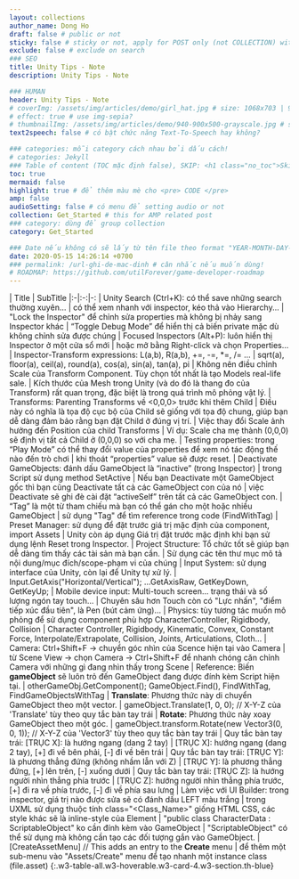 ```yaml
---
layout: collections
author_name: Dong Ho
draft: false # public or not
sticky: false # sticky or not, apply for POST only (not COLLECTION) with including thumbnailImg
exclude: false # exclude on search
### SEO
title: Unity Tips - Note
description: Unity Tips - Note

### HUMAN
header: Unity Tips - Note
# coverImg: /assets/img/articles/demo/girl_hat.jpg # size: 1068x703 | 900x500 | 600x400
# effect: true # use img-sepia?
# thumbnailImg: /assets/img/articles/demo/940-900x500-grayscale.jpg # size: 900x500 | 600x400
text2speech: false # có bật chức năng Text-To-Speech hay không?

### categories: mỗi category cách nhau bởi dấu cách!
# categories: Jekyll
### Table of content (TOC mặc định false), SKIP: <h1 class="no_toc">Skip toc</h1> hoặc <div class="no_toc_section">
toc: true
mermaid: false
highlight: true # để thêm màu mè cho <pre> CODE </pre>
amp: false
audioSetting: false # có menu để setting audio or not
collection: Get_Started # this for AMP related post
### category: dùng để group collection
category: Get_Started

### Date nếu không có sẽ lấy từ tên file theo format "YEAR-MONTH-DAY-title.md"
date: 2020-05-15 14:26:14 +0700
### permalink: /url-ghi-de-mac-dinh # cân nhắc nếu muốn dùng!
# ROADMAP: https://github.com/utilForever/game-developer-roadmap
---
```


| Title | SubTitle
|:-|:-:|-:
| Unity Search (Ctrl+K): có thể save những search thường xuyên... | có thể xem nhanh với inspector, kéo thả vào Hierarchy...
| "Lock the Inspector" để chỉnh sửa properties mà không bị nhảy sang Inspector khác | “Toggle Debug Mode” để hiển thị cả biến private mặc dù không chỉnh sửa được chúng
| Focused Inspectors (Alt+P): luôn hiển thị Inspector ở một cửa sổ mới | hoặc mở bằng Right-click và chọn Properties...
| Inspector-Transform expressions: L(a,b), R(a,b), +=, -=, *=, /= ... | sqrt(a), floor(a), ceil(a), round(a), cos(a), sin(a), tan(a), pi
| Không nên điều chỉnh Scale của Transform Component. Tùy chọn tốt nhất là tạo Models real-life sale. | Kích thước của Mesh trong Unity (và do đó là thang đo của Transform) rất quan trọng, đặc biệt là trong quá trình mô phỏng vật lý.
| Transforms: Parenting Transforms về <0,0,0> trước khi thêm Child | Điều này có nghĩa là tọa độ cục bộ của Child sẽ giống với tọa độ chung, giúp bạn dễ dàng đảm bảo rằng bạn đặt Child ở đúng vị trí.
| Việc thay đổi Scale ảnh hưởng đến Position của child Transforms | Ví dụ: Scale cha mẹ thành (0,0,0) sẽ định vị tất cả Child ở (0,0,0) so với cha mẹ.
| Testing properties: trong “Play Mode” có thể thay đổi value của properties để xem nó tác động thế nào đến trò chơi | khi thoát “properties” value sẽ được reset.
| Deactivate GameObjects: đánh dấu GameObject là “inactive” (trong Inspector) | trong Script sử dụng method SetActive
| Nếu bạn Deactivate một GameObject gốc thì bạn cũng Deactivate tất cả các GameObject con của nó | việc Deactivate sẽ ghi đè cài đặt “activeSelf” trên tất cả các GameObject con.
| “Tag” là một từ tham chiếu mà bạn có thể gán cho một hoặc nhiều GameObject | sử dụng "Tag" để tìm reference trong code (FindWithTag)
| Preset Manager: sử dụng để đặt trước giá trị mặc định của component, import Assets | Unity còn áp dụng Giá trị đặt trước mặc định khi bạn sử dụng lệnh Reset trong Inspector.
| Project Structure: Tổ chức tốt sẽ giúp bạn dễ dàng tìm thấy các tài sản mà bạn cần. | Sử dụng các tên thư mục mô tả nội dung/mục đích/scope-phạm vi của chúng
| Input System: sử dụng interface của Unity, còn lại để Unity tự xử lý. | Input.GetAxis("Horizontal/Vertical"); ...GetAxisRaw, GetKeyDown, GetKeyUp;
| Mobile device input: Multi-touch screen... trạng thái và số lượng ngón tay touch... | Chuyên sâu hơn Touch còn có "Lực nhấn", "điểm tiếp xúc đầu tiên", là Pen (bút cảm ứng)...
| Physics: tùy tương tác muốn mô phỏng để sử dụng component phù hợp CharacterController, Rigidbody, Collision | Character Controller, Rigidbody, Kinematic, Convex, Constant Force, Interpolate/Extrapolate, Collision, Joints, Articulations, Cloth...
| Camera: Ctrl+Shift+F -> chuyển góc nhìn của Scence hiện tại vào Camera | từ Scene View -> chọn Camera -> Ctrl+Shift+F để nhanh chóng căn chỉnh Camera với những gì đang nhìn thấy trong Scene
| Reference: Biến **gameObject** sẽ luôn trỏ đến GameObject đang được đính kèm Script hiện tại. | otherGameObj.GetComponent<Rigidbody>(); GameObject.Find(), FindWithTag, FindGameObjectsWithTag
| **Translate**: Phương thức này di chuyển GameObject theo một vector. | gameObject.Translate(1, 0, 0); // X-Y-Z của 'Translate' tùy theo quy tắc bàn tay trái
| **Rotate**: Phương thức này xoay GameObject theo một góc. | gameObject.transform.Rotate(new Vector3(0, 0, 1)); // X-Y-Z của 'Vector3' tùy theo quy tắc bàn tay trái
| Quy tắc bàn tay trái: [TRỤC X]: là hướng ngang (dang 2 tay) | [TRỤC X]: hướng ngang (dang 2 tay), [+] đi về bên phải, [-] đi về bên trái
| Quy tắc bàn tay trái: [TRỤC Y]: là phương thẳng đứng (không nhầm lẫn với Z) | [TRỤC Y]: là phương thẳng đứng, [+] lên trên, [-] xuống dưới
| Quy tắc bàn tay trái: [TRỤC Z]: là hướng người nhìn thẳng phía trước | [TRỤC Z]: hướng người nhìn thẳng phía trước, [+] đi ra về phía trước, [-] đi về phía sau lưng
| Làm việc với UI Builder: trong inspector, giá trị nào được sửa sẽ có đánh dấu LEFT màu trắng | trong UXML sử dụng thuộc tính class="<Class_Name>" giống HTML CSS, các style khác sẽ là inline-style của Element
| "public class CharacterData : ScriptableObject" ko cần đính kèm vào GameObject | "ScriptableObject" có thể sử dụng mà không cần tạo các đối tượng gắn vào GameObject.
| [CreateAssetMenu] // This adds an entry to the **Create** menu | để thêm một sub-menu vào "Assets/Create" menu để tạo nhanh một instance class (file.asset)
{:.w3-table-all.w3-hoverable.w3-card-4.w3-section.th-blue}
